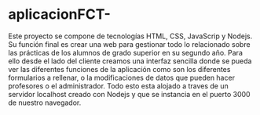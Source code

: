 # aplicacionFCT-
Este proyecto se compone de tecnologías HTML, CSS, JavaScrip y Nodejs. Su función final es crear una web para gestionar todo lo relacionado sobre las prácticas de los alumnos de grado superior en su segundo año. Para ello desde el lado del cliente creamos una interfaz sencilla donde se pueda ver las diferentes funciones de la aplicación como son los diferentes formularios a rellenar, o la modificaciones de datos que pueden hacer profesores o el administrador. Todo esto esta alojado a traves de un servidor localhost creado con Nodejs y que se instancia en el puerto 3000 de nuestro navegador.
